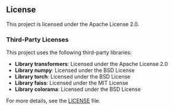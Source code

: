 ## License

This project is licensed under the Apache License 2.0. 

### Third-Party Licenses

This project uses the following third-party libraries:

- **Library transformers**: Licensed under the Apache License 2.0
- **Library numpy**: Licensed under the BSD License
- **Library torch**: Licensed under the BSD License
- **Library faiss**: Licensed under the MIT License
- **Library colorama**: Licensed under the BSD License

For more details, see the [LICENSE](LICENSE) file.
